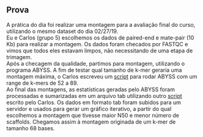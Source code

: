 ## Prova
A prática do dia foi realizar uma montagem para a avaliação final do curso, utilizando o mesmo dataset do dia 02/27/19.    
Eu e Carlos (grupo 5) escolhemos os dados de paired-end e mate-pair (10 Kb) para realizar a montagem. Os dados foram checados por FASTQC e vimos que todos eles estavam limpos, não necessitando de uma etapa de trimagem.  
Após a checagem da qualidade, partimos para montagem, utilizando o programa ABYSS. A fim de testar qual tamanho de k-mer geraria uma montagem máxima, o Carlos escreveu um [script](https://github.com/joao-ferreira/curso_montagem_de_genomas/blob/master/scripts/run_abyss.py) para rodar ABYSS com um range de k-mers de 52 a 89.  
Ao final das montagens, as estatísticas geradas pelo ABYSS foram processadas e sumarizadas em um arquivo tab utilizando outro [script](https://github.com/joao-ferreira/curso_montagem_de_genomas/blob/master/scripts/process_data.py) escrito pelo Carlos. Os dados em formato tab foram subidos para um servidor e usados para gerar um gráfico iterativo, a partir do qual escolhemos a montagem que tivesse maior N50 e menor número de scaffolds. Chegamos assim à montagem originada de um k-mer de tamanho 68 bases. 
